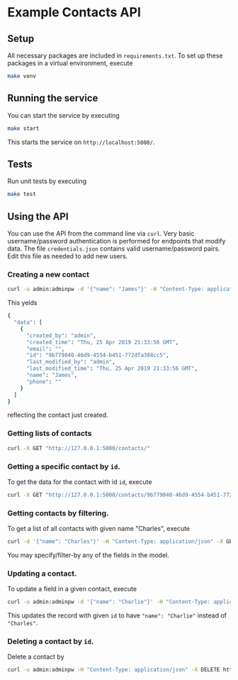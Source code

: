# Example Contacts API

## Setup
All necessary packages are included in `requirements.txt`. To set up these packages in a virtual environment, execute
```bash
make venv
```

## Running the service
You can start the service by executing
```bash
make start
```
This starts the service on `http://localhost:5000/`.

## Tests
Run unit tests by executing
```bash
make test
```

## Using the API
You can use the API from the command line via `curl`. Very basic username/password authentication is performed for endpoints that modify data. The file `credentials.json` contains valid username/password pairs. Edit this file as needed to add new users.
### Creating a new contact
```bash
curl -u admin:adminpw -d '{"name": "James"}' -H "Content-Type: application/json" -X POST http://localhost:5000/contacts/
```
This yelds
```bash
{
  "data": [
    {
      "created_by": "admin",
      "created_time": "Thu, 25 Apr 2019 21:33:56 GMT",
      "email": "",
      "id": "9b779040-46d9-4554-b451-772dfa388cc5",
      "last_modified_by": "admin",
      "last_modified_time": "Thu, 25 Apr 2019 21:33:56 GMT",
      "name": "James",
      "phone": ""
    }
  ]
}
```
reflecting the contact just created.

### Getting lists of contacts
```bash
curl -X GET "http://127.0.0.1:5000/contacts/"
```

### Getting a specific contact by `id`.
To get the data for the contact with id `id`, execute
```bash
curl -X GET "http://127.0.0.1:5000/contacts/9b779040-46d9-4554-b451-772dfa388cc5"
```

### Getting contacts by filtering.
To get a list of all contacts with given name "Charles", execute
```bash
curl -d '{"name": "Charles"}' -H "Content-Type: application/json" -X GET http://localhost:5000/contacts/
```
You may specify/filter-by any of the fields in the model.

### Updating a contact.
To update a field in a given contact, execute
```bash
curl -u admin:adminpw -d '{"name": "Charlie"}' -H "Content-Type: application/json" -X PATCH http://localhost:5000/contacts/9b779040-46d9-4554-b451-772dfa388cc5
```
This updates the record with given `id` to have `"name": "Charlie"` instead of `"Charles"`.

### Deleting a contact by `id`.
Delete a contact by
```bash
curl -u admin:adminpw -H "Content-Type: application/json" -X DELETE http://localhost:5000/contacts/9b779040-46d9-4554-b451-772dfa388cc5
```



